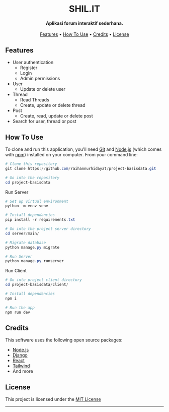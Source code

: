 
<h1 align="center">
</a>
  <br>
  SHIL.IT
  <br>
</h1>

<h4 align="center">Aplikasi forum interaktif sederhana.</h4>

<p align="center">
  <a href="#features">Features</a> •
  <a href="#how-to-use">How To Use</a> •
  <a href="#credits">Credits</a> •
  <a href="#license">License</a>
</p>

## Features

* User authentication
  - Register
  - Login
  - Admin permissions
* User
  - Update or delete user
* Thread
  - Read Threads
  - Create, update or delete thread
* Post
  - Create, read, update or delete post
* Search for user, thread or post

## How To Use

To clone and run this application, you'll need [Git](https://git-scm.com) and [Node.js](https://nodejs.org/en/download/) (which comes with [npm](http://npmjs.com)) installed on your computer. From your command line:

```powershell
# Clone this repository
git clone https://github.com/raihannurhidayat/project-basisdata.git

# Go into the repository
cd project-basisdata
```
Run Server
```powershell
# Set up virtual environment
python -m venv venv

# Install dependancies
pip install -r requirements.txt

# Go into the project server directory
cd server/main/

# Migrate database
python manage.py migrate

# Run Server
python manage.py runserver

```
Run Client
```powershell
# Go into project client directory
cd project-basisdata/client/

# Install dependencies
npm i

# Run the app
npm run dev
```

## Credits

This software uses the following open source packages:

- [Node.js](https://nodejs.org/)
- [Django](https://github.com/django/django)
- [React](https://github.com/facebook/react)
- [Tailwind](https://github.com/tailwindlabs/tailwindcss)
- And more

## License

This project is licensed under the [MIT License](https://github.com/raihannurhidayat/project-basisdata/blob/master/LICENSE)

---
